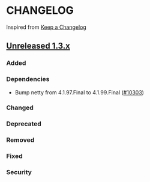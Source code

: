 # CHANGELOG

Inspired from [Keep a Changelog](https://keepachangelog.com/en/1.0.0/)

## [Unreleased 1.3.x]

### Added
### Dependencies
- Bump netty from 4.1.97.Final to 4.1.99.Final ([#10303](https://github.com/opensearch-project/OpenSearch/pull/10303))

### Changed
### Deprecated
### Removed
### Fixed

### Security

[Unreleased 1.3.x]: https://github.com/opensearch-project/OpenSearch/compare/1.3.12...HEAD
